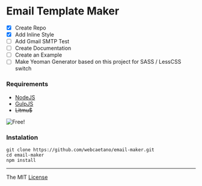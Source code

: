 # Email Template Maker 

- [x] Create Repo
- [x] Add Inline Style
- [ ] Add Gmail SMTP Test
- [ ] Create Documentation
- [ ] Create an Example
- [ ] Make Yeoman Generator based on this project for SASS / LessCSS switch

### Requirements

- [NodeJS](https://nodejs.org)
- [GulpJS](https://github.com/gulpjs/gulp/blob/master/docs/getting-started.md)
- ~~Litmu$~~

![Free!](http://i.imgur.com/u25kDb5.jpg)

### Instalation

```
git clone https://github.com/webcaetano/email-maker.git
cd email-maker
npm install
```

---------------------------------

The MIT [License](https://raw.githubusercontent.com/webcaetano/email-maker/master/LICENSE.md)
